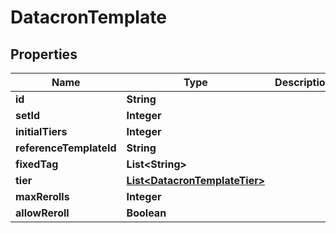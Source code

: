 

# DatacronTemplate


## Properties

| Name | Type | Description | Notes |
|------------ | ------------- | ------------- | -------------|
|**id** | **String** |  |  [optional] |
|**setId** | **Integer** |  |  [optional] |
|**initialTiers** | **Integer** |  |  [optional] |
|**referenceTemplateId** | **String** |  |  [optional] |
|**fixedTag** | **List&lt;String&gt;** |  |  [optional] |
|**tier** | [**List&lt;DatacronTemplateTier&gt;**](DatacronTemplateTier.md) |  |  [optional] |
|**maxRerolls** | **Integer** |  |  [optional] |
|**allowReroll** | **Boolean** |  |  [optional] |



